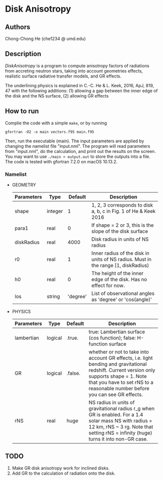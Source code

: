 # Disk Anisotropy


## Authors
Chong-Chong He (che1234 @ umd.edu)


## Description
_DiskAnisotropy_ is a program to compute anisotropy factors of radiations from accreting 
neutron stars, taking into account geometries effects, realistic surface radiative transfer models, and GR effects.

The underlining physics is explained in C.-C. He & L. Keek, 2016, ApJ, 819, 47 with the following additions: (1) allowing a gap between the inner edge of the disk and the NS surface, (2) allowing GR effects

## How to run

Complie the code with a simple `make`, or by running

```
gfortran -O2 -o main vectors.f95 main.f95
```

Then, run the executable (main). The input parameters are applied by changing the namelist file "input.nml". The program will read parameters from "input.nml", do the calculation, and print out the results on the screen. You may want to use `./main > output.out` to store the outputs into a file. The code is tested with gfortran 7.2.0 on macOS 10.13.2. 


### Namelist

- GEOMETRY

  | Parameters | Type    | Default  | Description                                                  |
  | ---------- | ------- | -------- | ------------------------------------------------------------ |
  | shape      | integer | 1        | 1, 2, 3 corresponds to disk a, b, c in Fig. 1 of He & Keek 2016 |
  | para1      | real    | 0        | If shape = 2 or 3, this is the slope of the disk surface     |
  | diskRadius | real    | 4000     | Disk radius in units of NS radius                            |
  | r0         | real    | 1        | Inner radius of the disk in units of NS radius. Must in the range [1, diskRadius) |
  | h0         | real    | 0        | The height of the inner edge of the disk. Has no effect for now. |
  | los        | string  | 'degree' | List of observational angles as 'degree' or 'cos(angle)'     |


- PHYSICS

  | Parameters | Type    | Default | Description                                                  |
  | ---------- | ------- | ------- | ------------------------------------------------------------ |
  | lambertian | logical | .true.  | true: Lambertian surface (cos function); false: H-function surface |
  | GR         | logical | .false. | whether or not to take into account GR effects, i.e. light bending and gravitational redshift. Current version only supports shape = 1. Note that you have to set rNS to a reasonable number before you can see GR effects. |
  | rNS        | real    | huge    | NS radius in units of gravitational radius r\_g when GR is enabled. For a 1.4 solar mass NS with radius = 12 km, rNS ~ 3 rg. Note that setting rNS = infinity (huge) turns it into non-GR case. |

## TODO

1. Make GR disk anisotropy work for inclined disks.
3. Add GR to the calculation of radiation onto the disk.
